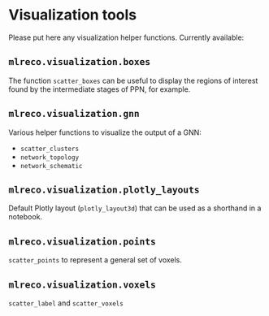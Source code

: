 # Visualization tools

Please put here any visualization helper functions.
Currently available:

## `mlreco.visualization.boxes`
The function `scatter_boxes` can be useful to display the regions of interest found by the intermediate stages of PPN, for example.

## `mlreco.visualization.gnn`
Various helper functions to visualize the output of a GNN:
* `scatter_clusters`
* `network_topology`
* `network_schematic`

## `mlreco.visualization.plotly_layouts`
Default Plotly layout (`plotly_layout3d`) that can be used as a shorthand in a notebook.

## `mlreco.visualization.points`
`scatter_points` to represent a general set of voxels.

## `mlreco.visualization.voxels`
`scatter_label` and `scatter_voxels`
